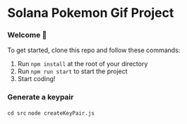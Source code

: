 # Solana Pokemon Gif Project

### **Welcome 👋**
To get started, clone this repo and follow these commands:

1. Run `npm install` at the root of your directory
2. Run `npm run start` to start the project
3. Start coding!

### **Generate a keypair**
`cd src`
`node createKeyPair.js`

